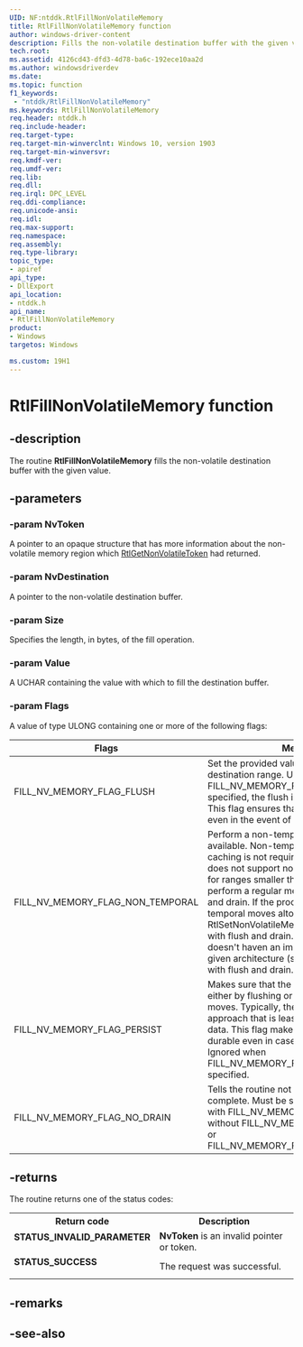 ```yaml
---
UID: NF:ntddk.RtlFillNonVolatileMemory
title: RtlFillNonVolatileMemory function
author: windows-driver-content
description: Fills the non-volatile destination buffer with the given value.
tech.root:
ms.assetid: 4126cd43-dfd3-4d78-ba6c-192ece10aa2d
ms.author: windowsdriverdev
ms.date: 
ms.topic: function
f1_keywords:
 - "ntddk/RtlFillNonVolatileMemory"
ms.keywords: RtlFillNonVolatileMemory
req.header: ntddk.h
req.include-header:
req.target-type:
req.target-min-winverclnt: Windows 10, version 1903
req.target-min-winversvr:
req.kmdf-ver:
req.umdf-ver:
req.lib:
req.dll:
req.irql: DPC_LEVEL
req.ddi-compliance:
req.unicode-ansi:
req.idl:
req.max-support:
req.namespace:
req.assembly:
req.type-library: 
topic_type: 
- apiref
api_type: 
- DllExport
api_location:
- ntddk.h
api_name: 
- RtlFillNonVolatileMemory
product: 
- Windows
targetos: Windows

ms.custom: 19H1
---
```


# RtlFillNonVolatileMemory function


## -description

The routine <b>RtlFillNonVolatileMemory</b> fills the non-volatile destination buffer with the given value.


## -parameters

### -param NvToken

A pointer to an opaque structure that has more information about the non-volatile memory region which <a href="https://docs.microsoft.com/windows-hardware/drivers/ddi/content/ntddk/nf-ntddk-rtlgetnonvolatiletoken">RtlGetNonVolatileToken</a> had returned.

### -param NvDestination

A pointer to the non-volatile destination buffer.

### -param Size

Specifies the length, in bytes, of the fill operation.

### -param Value

A UCHAR containing the value with which to fill the destination buffer.

### -param Flags

A value of type ULONG containing one or more of the following flags:

| Flags  | Meaning  |
|---|---|
|  FILL_NV_MEMORY_FLAG_FLUSH | Set the provided value, then flush the destination range. Unless FILL_NV_MEMORY_FLAG_NO_DRAIN is specified, the flush is followed by a drain. This flag ensures that the data is durable even in the event of system power loss. |
|  FILL_NV_MEMORY_FLAG_NON_TEMPORAL |  Perform a non-temporal memset when available.  Non-temporal means that data caching is not required.  If the processor does not support non-temporal operations for ranges smaller than address bus size, perform a regular memset followed by flush and drain. If the processor ignores non-temporal moves altogether, RtlSetNonVolatileMemory doesn't replace it with flush and drain.  However, if Windows doesn't haven an implementation for a given architecture (say ARM64), replace it with flush and drain.  |
| FILL_NV_MEMORY_FLAG_PERSIST  |  Makes sure that the memset is persisted either by flushing or using non-temporal moves. Typically, the system uses the approach that is least costly to persist the data. This flag makes sure that the data is durable even in case of system power loss.  Ignored when FILL_NV_MEMORY_FLAG_PERSIST is specified. |
| FILL_NV_MEMORY_FLAG_NO_DRAIN  |  Tells the routine not to wait for the flush to complete. Must be specified in conjunction with FILL_NV_MEMORY_FLAG_FLUSH and without FILL_NV_MEMORY_FLAG_PERSIST or FILL_NV_MEMORY_FLAG_NON_TEMPORAL.  |

## -returns

The routine returns one of the status codes:

<table>
<tr>
<th>Return code</th>
<th>Description</th>
</tr>
<tr>
<td width="40%">
<dl>
<dt><b>STATUS_INVALID_PARAMETER</b></dt>
</dl>
</td>
<td width="60%">
<b>NvToken</b> is an invalid pointer or token.

</td>
</tr>
<tr>
<td width="40%">
<dl>
<dt><b>STATUS_SUCCESS</b></dt>
</dl>
</td>
<td width="60%">
The request was successful.

</td>
</tr>
</table>

## -remarks

## -see-also
